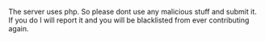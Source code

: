 The server uses php. So please dont use any malicious stuff and submit it.
If you do I will report it and you will be blacklisted from ever contributing again.